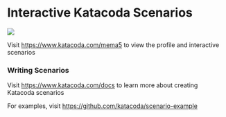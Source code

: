 # Interactive Katacoda Scenarios

[![](http://shields.katacoda.com/katacoda/mema5/count.svg)](https://www.katacoda.com/mema5 "Get your profile on Katacoda.com")

Visit https://www.katacoda.com/mema5 to view the profile and interactive scenarios

### Writing Scenarios
Visit https://www.katacoda.com/docs to learn more about creating Katacoda scenarios

For examples, visit https://github.com/katacoda/scenario-example
